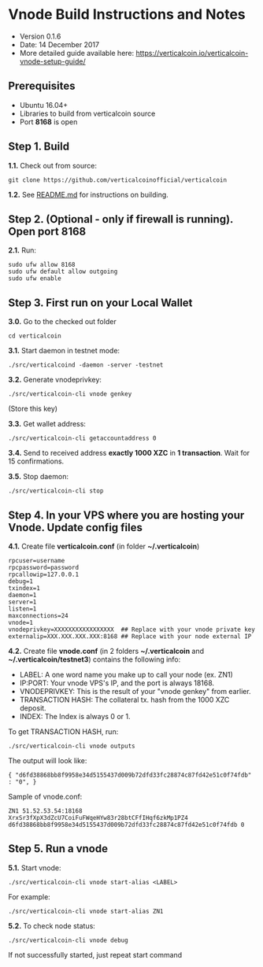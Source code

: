 Vnode Build Instructions and Notes
=============================
 - Version 0.1.6
 - Date: 14 December 2017
 - More detailed guide available here: https://verticalcoin.io/verticalcoin-vnode-setup-guide/

Prerequisites
-------------
 - Ubuntu 16.04+
 - Libraries to build from verticalcoin source
 - Port **8168** is open

Step 1. Build
----------------------
**1.1.**  Check out from source:

    git clone https://github.com/verticalcoinofficial/verticalcoin

**1.2.**  See [README.md](README.md) for instructions on building.

Step 2. (Optional - only if firewall is running). Open port 8168
----------------------
**2.1.**  Run:

    sudo ufw allow 8168
    sudo ufw default allow outgoing
    sudo ufw enable

Step 3. First run on your Local Wallet
----------------------
**3.0.**  Go to the checked out folder

    cd verticalcoin

**3.1.**  Start daemon in testnet mode:

    ./src/verticalcoind -daemon -server -testnet

**3.2.**  Generate vnodeprivkey:

    ./src/verticalcoin-cli vnode genkey

(Store this key)

**3.3.**  Get wallet address:

    ./src/verticalcoin-cli getaccountaddress 0

**3.4.**  Send to received address **exactly 1000 XZC** in **1 transaction**. Wait for 15 confirmations.

**3.5.**  Stop daemon:

    ./src/verticalcoin-cli stop

Step 4. In your VPS where you are hosting your Vnode. Update config files
----------------------
**4.1.**  Create file **verticalcoin.conf** (in folder **~/.verticalcoin**)

    rpcuser=username
    rpcpassword=password
    rpcallowip=127.0.0.1
    debug=1
    txindex=1
    daemon=1
    server=1
    listen=1
    maxconnections=24
    vnode=1
    vnodeprivkey=XXXXXXXXXXXXXXXXX  ## Replace with your vnode private key
    externalip=XXX.XXX.XXX.XXX:8168 ## Replace with your node external IP

**4.2.**  Create file **vnode.conf** (in 2 folders **~/.verticalcoin** and **~/.verticalcoin/testnet3**) contains the following info:
 - LABEL: A one word name you make up to call your node (ex. ZN1)
 - IP:PORT: Your vnode VPS's IP, and the port is always 18168.
 - VNODEPRIVKEY: This is the result of your "vnode genkey" from earlier.
 - TRANSACTION HASH: The collateral tx. hash from the 1000 XZC deposit.
 - INDEX: The Index is always 0 or 1.

To get TRANSACTION HASH, run:

    ./src/verticalcoin-cli vnode outputs

The output will look like:

    { "d6fd38868bb8f9958e34d5155437d009b72dfd33fc28874c87fd42e51c0f74fdb" : "0", }

Sample of vnode.conf:

    ZN1 51.52.53.54:18168 XrxSr3fXpX3dZcU7CoiFuFWqeHYw83r28btCFfIHqf6zkMp1PZ4 d6fd38868bb8f9958e34d5155437d009b72dfd33fc28874c87fd42e51c0f74fdb 0

Step 5. Run a vnode
----------------------
**5.1.**  Start vnode:

    ./src/verticalcoin-cli vnode start-alias <LABEL>

For example:

    ./src/verticalcoin-cli vnode start-alias ZN1

**5.2.**  To check node status:

    ./src/verticalcoin-cli vnode debug

If not successfully started, just repeat start command
